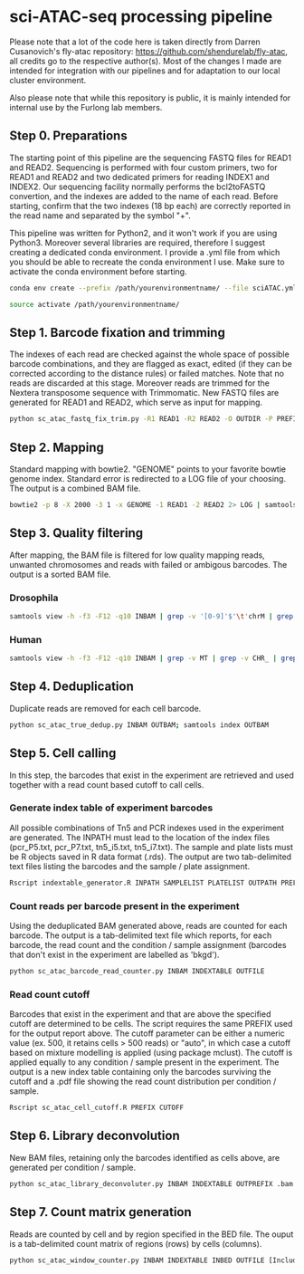 #  sci-ATAC-seq processing pipeline

Please note that a lot of the code here is taken directly from Darren Cusanovich's fly-atac repository: https://github.com/shendurelab/fly-atac, all credits go to the respective author(s). Most of the changes I made are intended for integration with our pipelines and for adaptation to our local cluster environment.

Also please note that while this repository is public, it is mainly intended for internal use by the Furlong lab members.

## Step 0. Preparations

The starting point of this pipeline are the sequencing FASTQ files for READ1 and READ2. Sequencing is performed with four custom primers, two for READ1 and READ2 and two dedicated primers for reading INDEX1 and INDEX2. Our sequencing facility normally performs the bcl2toFASTQ convertion, and the indexes are added to the name of each read. Before starting, confirm that the two indexes (18 bp each) are correctly reported in the read name and separated by the symbol "+".

This pipeline was written for Python2, and it won't work if you are using Python3. Moreover several libraries are required, therefore I suggest creating a dedicated conda environment. I provide a .yml file from which you should be able to recreate the conda environment I use. Make sure to activate the conda environment before starting.

```bash
conda env create --prefix /path/yourenvironmentname/ --file sciATAC.yml

source activate /path/yourenvironmentname/
```

## Step 1. Barcode fixation and trimming

The indexes of each read are checked against the whole space of possible barcode combinations, and they are flagged as exact, edited (if they can be corrected according to the distance rules) or failed matches. Note that no reads are discarded at this stage. Moreover reads are trimmed for the Nextera transposome sequence with Trimmomatic. New FASTQ files are generated for READ1 and READ2, which serve as input for mapping.

```bash
python sc_atac_fastq_fix_trim.py -R1 READ1 -R2 READ2 -O OUTDIR -P PREFIX
```

## Step 2. Mapping

Standard mapping with bowtie2. "GENOME" points to your favorite bowtie genome index. Standard error is redirected to a LOG file of your choosing. The output is a combined BAM file.

```bash
bowtie2 -p 8 -X 2000 -3 1 -x GENOME -1 READ1 -2 READ2 2> LOG | samtools view -bS - > OUTBAM
```

## Step 3. Quality filtering

After mapping, the BAM file is filtered for low quality mapping reads, unwanted chromosomes and reads with failed or ambigous barcodes. The output is a sorted BAM file.

### Drosophila

```bash
samtools view -h -f3 -F12 -q10 INBAM | grep -v '[0-9]'$'\t'chrM | grep -v '[0-9]'$'\t'chrU | grep -v _CTF_ | grep -v _AMBIG_ | samtools view -Su - | samtools sort -@ 8 - -T temp -o OUTBAM; samtools index OUTBAM
```

### Human

```bash
samtools view -h -f3 -F12 -q10 INBAM | grep -v MT | grep -v CHR_ | grep -v KI | grep -v GL | grep -v _CTF_ | grep -v _AMBIG_ | samtools view -Su - | samtools sort -@ 8 - -T temp -o OUTBAM; samtools index OUTBAM
```

## Step 4. Deduplication

Duplicate reads are removed for each cell barcode.

```bash
python sc_atac_true_dedup.py INBAM OUTBAM; samtools index OUTBAM
```

## Step 5. Cell calling

In this step, the barcodes that exist in the experiment are retrieved and used together with a read count based cutoff to call cells.

### Generate index table of experiment barcodes

All possible combinations of Tn5 and PCR indexes used in the experiment are generated. The INPATH must lead to the location of the index files (pcr_P5.txt, pcr_P7.txt, tn5_i5.txt, tn5_i7.txt). The sample and plate lists must be R objects saved in R data format (.rds). The output are two tab-delimited text files listing the barcodes and the sample / plate assignment.

```bash
Rscript indextable_generator.R INPATH SAMPLELIST PLATELIST OUTPATH PREFIX
```

### Count reads per barcode present in the experiment

Using the deduplicated BAM generated above, reads are counted for each barcode. The output is a tab-delimited text file which reports, for each barcode, the read count and the condition / sample assignment (barcodes that don't exist in the experiment are labelled as 'bkgd').

```bash
python sc_atac_barcode_read_counter.py INBAM INDEXTABLE OUTFILE
```

### Read count cutoff

Barcodes that exist in the experiment and that are above the specified cutoff are determined to be cells. The script requires the same PREFIX used for the output report above. The cutoff parameter can be either a numeric value (ex. 500, it retains cells > 500 reads) or "auto", in which case a cutoff based on mixture modelling is applied (using package mclust). The cutoff is applied equally to any condition / sample present in the experiment. The output is a new index table containing only the barcodes surviving the cutoff and a .pdf file showing the read count distribution per condition / sample.

```bash
Rscript sc_atac_cell_cutoff.R PREFIX CUTOFF
```

## Step 6. Library deconvolution

New BAM files, retaining only the barcodes identified as cells above, are generated per condition / sample.

```bash
python sc_atac_library_deconvoluter.py INBAM INDEXTABLE OUTPREFIX .bam
```

## Step 7. Count matrix generation

Reads are counted by cell and by region specified in the BED file. The ouput is a tab-delimited count matrix of regions (rows) by cells (columns).

```bash
python sc_atac_window_counter.py INBAM INDEXTABLE INBED OUTFILE [Include sites with no reads (True/False)]
```
